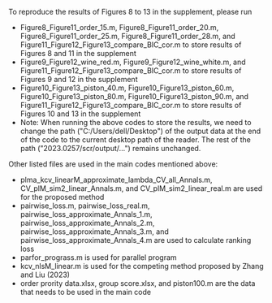 To reproduce the results of Figures 8 to 13 in the supplement, please run

- Figure8_Figure11_order_15.m, Figure8_Figure11_order_20.m, Figure8_Figure11_order_25.m, Figure8_Figure11_order_28.m, and Figure11_Figure12_Figure13_compare_BIC_cor.m to store results of Figures 8 and 11 in the supplement
- Figure9_Figure12_wine_red.m, Figure9_Figure12_wine_white.m, and Figure11_Figure12_Figure13_compare_BIC_cor.m to store results of Figures 9 and 12 in the supplement
- Figure10_Figure13_piston_40.m, Figure10_Figure13_piston_60.m, Figure10_Figure13_piston_80.m, Figure10_Figure13_piston_90.m, and Figure11_Figure12_Figure13_compare_BIC_cor.m to store results of Figures 10 and 13 in the supplement
- Note: When running the above codes to store the results, we need to change the path ("C:/Users/dell/Desktop") of the output data at the end of the code to the current desktop path of the reader. The rest of the path ("2023.0257/scr/output/...") remains unchanged.

Other listed files are used in the main codes mentioned above:

- plma_kcv_linearM_approximate_lambda_CV_all_Annals.m, CV_plM_sim2_linear_Annals.m, and CV_plM_sim2_linear_real.m are used for the proposed method
- pairwise_loss.m, pairwise_loss_real.m, pairwise_loss_approximate_Annals_1.m, pairwise_loss_approximate_Annals_2.m, pairwise_loss_approximate_Annals_3.m, and pairwise_loss_approximate_Annals_4.m are used to calculate ranking loss
- parfor_prograss.m is used for parallel program
- kcv_nlsM_linear.m is used for the competing method proposed by Zhang and Liu (2023)
- order prority data.xlsx, group score.xlsx, and piston100.m are the data that needs to be used in the main code
